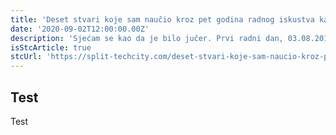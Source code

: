 ```yaml
---
title: 'Deset stvari koje sam naučio kroz pet godina radnog iskustva kao developer [CRO]'
date: '2020-09-02T12:00:00.00Z'
description: 'Sjećam se kao da je bilo jučer. Prvi radni dan, 03.08.2015. godine. Mlad, zelen, presretan što sam...'
isStcArticle: true
stcUrl: 'https://split-techcity.com/deset-stvari-koje-sam-naucio-kroz-pet-godina-radnog-iskustva-kao-developer'
---
```


## Test

Test

